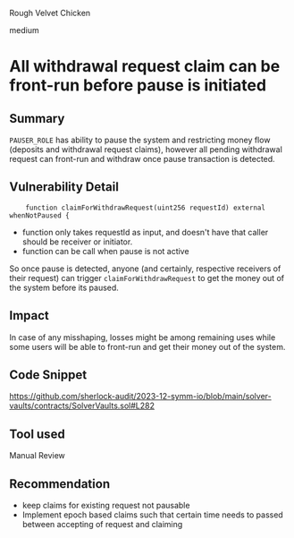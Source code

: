 Rough Velvet Chicken

medium

# All withdrawal request claim can be front-run before pause is initiated

## Summary

`PAUSER_ROLE` has ability to pause the system and restricting money flow (deposits and withdrawal request claims), however all pending withdrawal request can front-run and withdraw once pause transaction is detected.

## Vulnerability Detail

```solidity
    function claimForWithdrawRequest(uint256 requestId) external whenNotPaused {
```

- function only takes requestId as input, and doesn't have that caller should be receiver or initiator.
- function can be call when pause is not active

So once pause is detected, anyone (and certainly, respective receivers of their request) can trigger `claimForWithdrawRequest` to get the money out of the system before its paused.

## Impact

In case of any misshaping, losses might be among remaining uses while some users will be able to front-run and get their money out of the system.

## Code Snippet

https://github.com/sherlock-audit/2023-12-symm-io/blob/main/solver-vaults/contracts/SolverVaults.sol#L282

## Tool used

Manual Review

## Recommendation

- keep claims for existing request not pausable
- Implement epoch based claims such that certain time needs to passed between accepting of request and claiming